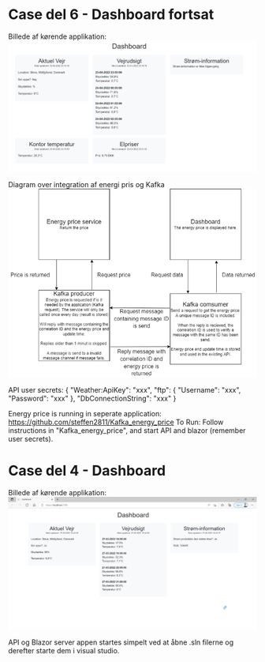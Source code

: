 # Case del 6 - Dashboard fortsat

Billede af kørende applikation:
![Alt text](Images/case6_dashboard.png "Title")

Diagram over integration af energi pris og Kafka
![Alt text](Images/case6.drawio.png "Title")

API user secrets:
{
  "Weather:ApiKey": "xxx",
  "ftp": {
    "Username": "xxx",
    "Password": "xxx"
  },
  "DbConnectionString": "xxx"
}

Energy price is running in seperate application: https://github.com/steffen2811/Kafka_energy_price
To Run: Follow instructions in "Kafka_energy_price", and start API and blazor (remember user secrets).


# Case del 4 - Dashboard

Billede af kørende applikation:
![Alt text](Images/Dashboard.png "Title")

API og Blazor server appen startes simpelt ved at åbne .sln filerne og derefter starte dem i visual studio.

